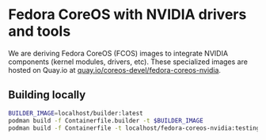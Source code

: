 # Fedora CoreOS with NVIDIA drivers and tools

We are deriving Fedora CoreOS (FCOS) images to integrate NVIDIA components (kernel modules, drivers, etc).
These specialized images are hosted on Quay.io at [quay.io/coreos-devel/fedora-coreos-nvidia](https://quay.io/repository/coreos-devel/fedora-coreos-nvidia?tab=tags).

## Building locally
```bash
BUILDER_IMAGE=localhost/builder:latest
podman build -f Containerfile.builder -t $BUILDER_IMAGE
podman build -f Containerfile -t localhost/fedora-coreos-nvidia:testing-devel
```
